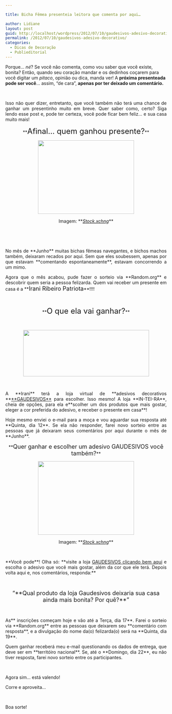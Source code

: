 ```yaml
---

title: Bicha Fêmea presenteia leitora que comenta por aqui…

author: Lidiane
layout: post
guid: http://localhost/wordpress/2012/07/10/gaudesivos-adesivo-decorativo/
permalink: /2012/07/10/gaudesivos-adesivo-decorativo/
categories:
  - Dicas de Decoração
  - Publieditorial
---
```

Porque… _né_? Se você não comenta, como vou saber que você existe, bonita? Então, quando seu coração mandar e os dedinhos coçarem para você digitar um _pitaco_, opinião ou dica, manda ver! A **próxima presenteada pode ser você**… assim, “de cara”, **apenas por ter deixado um comentário.**

&nbsp;

<p align="justify">
  Isso não quer dizer, entretanto, que você também não terá uma chance de ganhar um presentinho muito em breve. Quer saber como, certo? Siga lendo esse post e, pode ter certeza, você pode ficar bem feliz… e sua casa muito mais!
</p>

<!--more-->

<p align="center">
  **<span style="font-size: x-large;">Afinal… quem ganhou presente?</span>**
</p>

<p align="center">
  <a href="http://www.trololodemulher.com.br/2012/07/10/gaudesivos-adesivo-decorativo/presente-2/" rel="attachment wp-att-8830"><img class="alignnone size-full wp-image-8830" title="PRESENTE" src="http://www.trololodemulher.com.br/blog/wp-content/uploads/2012/07/PRESENTE.jpg" alt="" width="300" height="230" /></a>
</p>

<p align="center">
  Imagem: **<em><a href="http://www.sxc.hu/" target="_blank">Stock.xchng</a></em>**
</p>

&nbsp;

&nbsp;

<p align="justify">
  No mês de **Junho** muitas bichas fêmeas navegantes, e bichos machos também, deixaram recados por aqui. Sem que eles soubessem, apenas por que estavam **comentando espontaneamente**, estavam concorrendo a um mimo.
</p>

<p align="justify">
  Agora que o mês acabou, pude fazer o sorteio via **Random.org** e descobrir quem seria a pessoa felizarda. Quem vai receber um presente em casa é a **<span style="font-size: large;">Irani Ribeiro Patriota</span>**!!!!
</p>

&nbsp;

<p align="center">
  **<span style="font-size: x-large;">O que ela vai ganhar?</span>**
</p>

&nbsp;

<p align="center">
  <a href="http://www.trololodemulher.com.br/2012/06/28/decoracao-adesivos-parede/gaudesivos/" rel="attachment wp-att-8789"><img class="alignnone size-full wp-image-8789" title="GAUDESIVOS" src="http://www.trololodemulher.com.br/blog/wp-content/uploads/2012/06/GAUDESIVOS.png" alt="" width="393" height="145" /></a>
</p>

&nbsp;

<p align="justify">
  A **Irani** terá a loja virtual de **adesivos decorativos **<a href="http://www.gaudesivos.com.br/index.php" target="_blank">**GAUDESIVOS**</a> para escolher. Isso mesmo! A loja **IN-TEI-RA**, cheia de opções, para ela e**scolher um dos produtos que mais gostar, eleger a cor preferida do adesivo, e receber o presente em casa**!
</p>

<p align="justify">
  Hoje mesmo enviei o e-mail para a moça e vou aguardar sua resposta até **Quinta, dia 12**. Se ela não responder, farei novo sorteio entre as pessoas que já deixaram seus comentários por aqui durante o mês de **Junho**.
</p>

<p align="center">
  **<span style="font-size: large;">Quer ganhar e escolher um adesivo GAUDESIVOS você também?</span>**
</p>

<p align="center">
  <a href="http://www.trololodemulher.com.br/2012/07/10/gaudesivos-adesivo-decorativo/presente-2/" rel="attachment wp-att-8830"><img class="alignnone size-full wp-image-8830" title="PRESENTE" src="http://www.trololodemulher.com.br/blog/wp-content/uploads/2012/07/PRESENTE.jpg" alt="" width="300" height="230" /></a>
</p>

<p align="center">
  Imagem: **<em><a href="http://www.sxc.hu/" target="_blank">Stock.xchng</a></em>**
</p>

&nbsp;

<p align="justify">
  **Você pode**! Olha só: **visite a loja <a href="http://www.gaudesivos.com.br/index.php" target="_blank">GAUDESIVOS clicando bem aqui</a> e escolha o adesivo que você mais gostar, além da cor que ele terá. Depois volta aqui e, nos comentários, responda:**
</p>

&nbsp;

<p align="center">
  <span style="font-size: large;">“**Qual produto da loja Gaudesivos deixaria sua casa ainda mais bonita? Por quê?**”</span>
</p>

&nbsp;

<p align="justify">
  As** inscrições começam hoje e vão até a Terça, dia 17**. Farei o sorteio via **Random.org** entre as pessoas que deixarem seu **comentário com resposta**, e a divulgação do nome da(o) felizarda(o) será na **Quinta, dia 19**.
</p>

<p align="justify">
  Quem ganhar receberá meu e-mail questionando os dados de entrega, que deve ser em **territóiro nacional**. Se, até o **Domingo, dia 22**, eu não tiver resposta, farei novo sorteio entre os participantes.
</p>

&nbsp;

Agora sim… está valendo!

Corre e aproveita…

&nbsp;

Boa sorte!